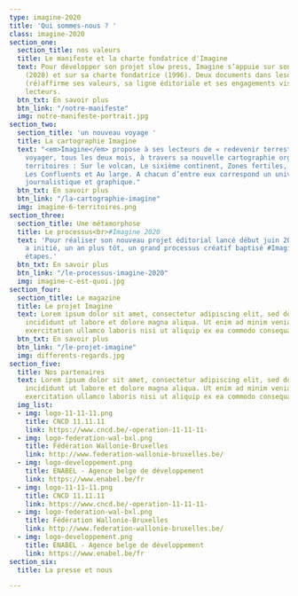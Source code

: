 ```yaml
---
type: imagine-2020
title: 'Qui sommes-nous ? '
class: imagine-2020
section_one:
  section_title: nos valeurs
  title: Le manifeste et la charte fondatrice d'Imagine
  text: Pour développer son projet slow press, Imagine s’appuie sur son manifeste
    (2020) et sur sa charte fondatrice (1996). Deux documents dans lesquels le magazine
    (ré)affirme ses valeurs, sa ligne éditoriale et ses engagements vis-à-vis des
    lecteurs.
  btn_txt: En savoir plus
  btn_link: "/notre-manifeste"
  img: notre-manifeste-portrait.jpg
section_two:
  section_title: 'un nouveau voyage '
  title: La cartographie Imagine
  text: "<em>Imagine</em> propose à ses lecteurs de « redevenir terrestres » et de
    voyager, tous les deux mois, à travers sa nouvelle cartographie organisée en six
    territoires : Sur le volcan, Le sixième continent, Zones fertiles, Terra incognita,
    Les Confluents et Au large. A chacun d’entre eux correspond un univers thématique,
    journalistique et graphique."
  btn_txt: En savoir plus
  btn_link: "/la-cartographie-imagine"
  img: imagine-6-territoires.png
section_three:
  section_title: Une métamorphose
  title: Le processus<br>#Imagine 2020
  text: 'Pour réaliser son nouveau projet éditorial lancé début juin 2020, Imagine
    a initié, un an plus tôt, un grand processus créatif baptisé #Imagine2020 en huit
    étapes.'
  btn_txt: En savoir plus
  btn_link: "/le-processus-imagine-2020"
  img: imagine-c-est-quoi.jpg
section_four:
  section_title: Le magazine
  title: Le projet Imagine
  text: Lorem ipsum dolor sit amet, consectetur adipiscing elit, sed do eiusmod tempor
    incididunt ut labore et dolore magna aliqua. Ut enim ad minim veniam, quis nostrud
    exercitation ullamco laboris nisi ut aliquip ex ea commodo consequat.
  btn_txt: En savoir plus
  btn_link: "/le-projet-imagine"
  img: differents-regards.jpg
section_five:
  title: Nos partenaires
  text: Lorem ipsum dolor sit amet, consectetur adipiscing elit, sed do eiusmod tempor
    incididunt ut labore et dolore magna aliqua. Ut enim ad minim veniam, quis nostrud
    exercitation ullamco laboris nisi ut aliquip ex ea commodo consequat.
  img_list:
  - img: logo-11-11-11.png
    title: CNCD 11.11.11
    link: https://www.cncd.be/-operation-11-11-11-
  - img: logo-federation-wal-bxl.png
    title: Fédération Wallonie-Bruxelles
    link: http://www.federation-wallonie-bruxelles.be/
  - img: logo-developpement.png
    title: ENABEL - Agence belge de développement
    link: https://www.enabel.be/fr
  - img: logo-11-11-11.png
    title: CNCD 11.11.11
    link: https://www.cncd.be/-operation-11-11-11-
  - img: logo-federation-wal-bxl.png
    title: Fédération Wallonie-Bruxelles
    link: http://www.federation-wallonie-bruxelles.be/
  - img: logo-developpement.png
    title: ENABEL - Agence belge de développement
    link: https://www.enabel.be/fr
section_six:
  title: La presse et nous

---
```


